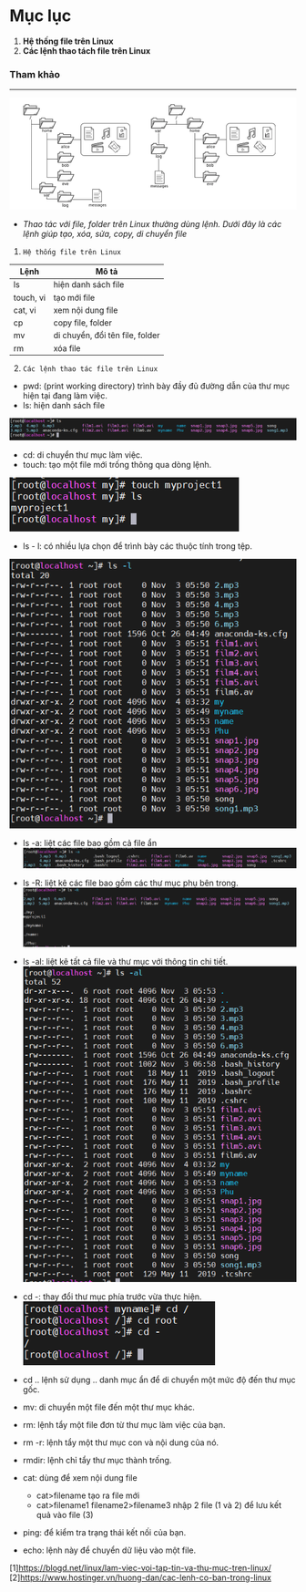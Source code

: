 # Mục lục  
1. **Hệ thống file trên Linux**     
2. **Các lệnh thao tách file trên Linux**  

### Tham khảo  

----

![image](image/11.png)  

- *Thao tác với file, folder trên Linux thường dùng lệnh. Dưới đây là các lệnh giúp tạo, xóa, sửa, copy, di chuyển file*  

1. `Hệ thống file trên Linux`

|Lệnh|Mô tả|  
|----|----|  
|ls|hiện danh sách file|  
|touch, vi|tạo mới file|
|cat, vi|xem nội dung file|
|cp|copy file, folder|
|mv|di chuyển, đổi tên file, folder|
|rm|xóa file|  

2. `Các lệnh thao tác file trên Linux`  

- pwd: (print working directory) trình bày đầy đủ đường dẫn của thư mục hiện tại đang làm việc.
- ls: hiện danh sách file   

![image](image/12.png)  
- cd: di chuyển thư mục làm việc.  
- touch: tạo một file mới trống thông qua dòng lệnh.  

![image](image/13.png) 
- ls - l: có nhiều lựa chọn để trình bày các thuộc tính trong tệp.  

![image](image/14.png)  
- ls -a: liệt các file bao gồm cả file ẩn  
![image](image/15.png)  

- ls -R: liệt kê các file bao gồm các thư mục phụ bên trong.  
![image](image/16.png) 

- ls -al: liệt kê tất cả file và thư mục với thông tin chi tiết.  
![image](image/17.png)  

- cd -: thay đổi thư mục phía trước vừa thực hiện.  
![image](image/18.png) 

- cd .. lệnh sử dụng .. danh mục ẩn để di chuyển một mức độ đến thư mục gốc.
- mv: di chuyển một file đến một thư mục khác.  
- rm: lệnh tẩy một file đơn từ thư mục làm việc của bạn.  
- rm -r: lệnh tẩy một thư mục con và nội dung của nó.  
- rmdir: lệnh chỉ tẩy thư mục thành trống.  
- cat: dùng để xem nội dung file  
    - cat>filename tạo ra file mới
    - cat>filename1 filename2>filename3 nhập 2 file (1 và 2) để lưu kết quả vào file (3)  
- ping: để kiểm tra trạng thái kết nối của bạn.   
- echo: lệnh này để chuyển dữ liệu vào một file.  


[1]https://blogd.net/linux/lam-viec-voi-tap-tin-va-thu-muc-tren-linux/   
[2]https://www.hostinger.vn/huong-dan/cac-lenh-co-ban-trong-linux  


